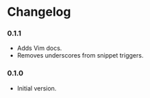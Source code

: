 # Changelog

### 0.1.1

* Adds Vim docs.
* Removes underscores from snippet triggers.

### 0.1.0

* Initial version.
